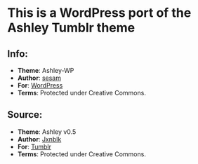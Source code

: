 # This is a WordPress port of the Ashley Tumblr theme

## Info:
      
* __Theme__: Ashley-WP
* __Author__: [sesam](http://sesam.hu)
* __For__: [WordPress](http://wordpress.org/)
* __Terms__: Protected under Creative Commons.

## Source:

* __Theme__: Ashley v0.5
* __Author__: [Jxnblk](http://jxnblk.com)
* __For__: [Tumblr](http://tumblr.com/)
* __Terms__: Protected under Creative Commons.